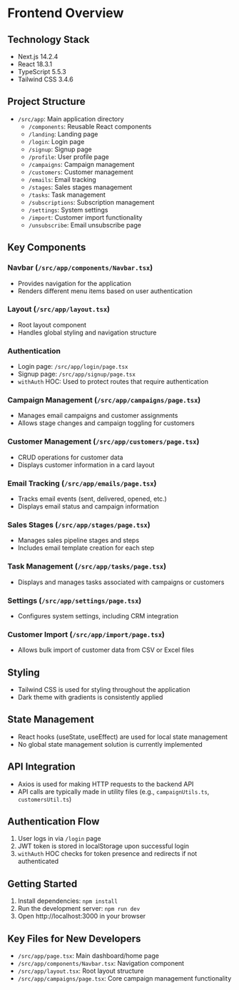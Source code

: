 # Frontend Overview

## Technology Stack
- Next.js 14.2.4
- React 18.3.1
- TypeScript 5.5.3
- Tailwind CSS 3.4.6

## Project Structure
- `/src/app`: Main application directory
  - `/components`: Reusable React components
  - `/landing`: Landing page
  - `/login`: Login page
  - `/signup`: Signup page
  - `/profile`: User profile page
  - `/campaigns`: Campaign management
  - `/customers`: Customer management
  - `/emails`: Email tracking
  - `/stages`: Sales stages management
  - `/tasks`: Task management
  - `/subscriptions`: Subscription management
  - `/settings`: System settings
  - `/import`: Customer import functionality
  - `/unsubscribe`: Email unsubscribe page

## Key Components

### Navbar (`/src/app/components/Navbar.tsx`)
- Provides navigation for the application
- Renders different menu items based on user authentication

### Layout (`/src/app/layout.tsx`)
- Root layout component
- Handles global styling and navigation structure

### Authentication
- Login page: `/src/app/login/page.tsx`
- Signup page: `/src/app/signup/page.tsx`
- `withAuth` HOC: Used to protect routes that require authentication

### Campaign Management (`/src/app/campaigns/page.tsx`)
- Manages email campaigns and customer assignments
- Allows stage changes and campaign toggling for customers

### Customer Management (`/src/app/customers/page.tsx`)
- CRUD operations for customer data
- Displays customer information in a card layout

### Email Tracking (`/src/app/emails/page.tsx`)
- Tracks email events (sent, delivered, opened, etc.)
- Displays email status and campaign information

### Sales Stages (`/src/app/stages/page.tsx`)
- Manages sales pipeline stages and steps
- Includes email template creation for each step

### Task Management (`/src/app/tasks/page.tsx`)
- Displays and manages tasks associated with campaigns or customers

### Settings (`/src/app/settings/page.tsx`)
- Configures system settings, including CRM integration

### Customer Import (`/src/app/import/page.tsx`)
- Allows bulk import of customer data from CSV or Excel files

## Styling
- Tailwind CSS is used for styling throughout the application
- Dark theme with gradients is consistently applied

## State Management
- React hooks (useState, useEffect) are used for local state management
- No global state management solution is currently implemented

## API Integration
- Axios is used for making HTTP requests to the backend API
- API calls are typically made in utility files (e.g., `campaignUtils.ts`, `customersUtil.ts`)

## Authentication Flow
1. User logs in via `/login` page
2. JWT token is stored in localStorage upon successful login
3. `withAuth` HOC checks for token presence and redirects if not authenticated

## Getting Started
1. Install dependencies: `npm install`
2. Run the development server: `npm run dev`
3. Open http://localhost:3000 in your browser

## Key Files for New Developers
- `/src/app/page.tsx`: Main dashboard/home page
- `/src/app/components/Navbar.tsx`: Navigation component
- `/src/app/layout.tsx`: Root layout structure
- `/src/app/campaigns/page.tsx`: Core campaign management functionality
